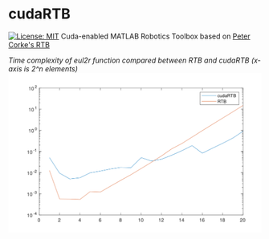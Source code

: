 # cudaRTB
[![License: MIT](https://img.shields.io/badge/License-MIT-yellow.svg)](https://github.com/liaopeiyuan/cudaRTB/edit/master/LICENSE)
Cuda-enabled MATLAB Robotics Toolbox based on [Peter Corke's RTB](http://petercorke.com/wordpress/toolboxes/robotics-toolbox)

*Time complexity of eul2r function compared between RTB and cudaRTB*
*(x-axis is 2^n elements)*
![](https://github.com/liaopeiyuan/cudaRTB/blob/master/eul2r.png)
